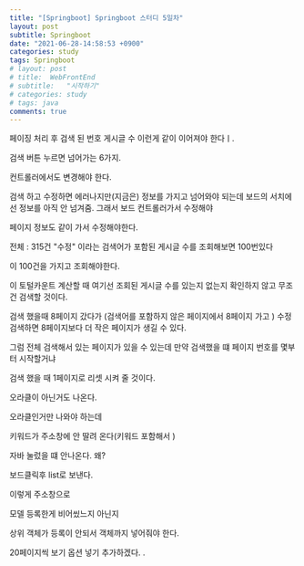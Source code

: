 ```yaml
---
title: "[Springboot] Springboot 스터디 5일차"
layout: post
subtitle: Springboot
date: "2021-06-28-14:58:53 +0900"
categories: study
tags: Springboot
# layout: post
# title:  WebFrontEnd
# subtitle:   "시작하기"
# categories: study
# tags: java
comments: true
---
```



페이징 처리 후 
검색 된 번호 게시글 수 이런게 같이 이어져야 한다ㅣ.

검색 버튼 누르면 넘어가는 6가지.

컨트롤러에서도 변경해야 한다.


검색 하고 수정하면 에러나지만(지금은)
정보를 가지고 넘어와야 되는데 보드의 서치에선 정보를 아직 안 넘겨줌. 그래서 보드 컨트롤러가서 수정해야

페이지 정보도 같이 가서 수정해야한다.

전체 : 315건
"수정" 이라는 검색어가 포함된 게시글 수를 조회해보면 100번있다

이 100건을 가지고 조회해야한다.

이 토털카운트 계산할 때
여기선 조회된 게시글 수를 있는지 없는지 확인하지 않고 무조건 검색할 것이다.

검색 했을때 8페이지 갔다가
(검색어를 포함하지 않은 페이지에서 8페이지 가고 )
수정 검색하면 8페이지보다 더 작은 페이지가 생길 수 있다.

그럼 전체 검색해서 있는 페이지가 있을 수 있는데 만약 검색했을 떄 페이지 번호를 몇부터 시작할거냐

검색 했을 때 1페이지로 리셋 시켜 줄 것이다.

오라클이 아닌거도 나온다.

오라클인거만 나와야 하는데

키워드가 주소창에 안 딸려 온다(키워드 포함해서 )


자바 눌렀을 떄 안나온다. 왜?

보드클릭후 list로 보낸다.

이렇게 주소창으로 

모델 등록한게 비어씼느지 아닌지

상위 객체가 등록이 안되서 객체까지 넣어줘야 한다.

20페이지씩 보기 옵션 넣기 추가하겠다.
.
